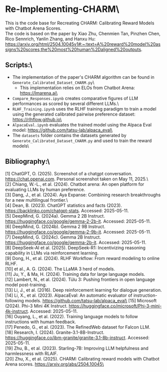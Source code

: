 # Re-Implementing-CHARM\

This is the code base for Recreating CHARM: Calibrating Reward Models with Chatbot Arena Scores.  
The code is based on the paper by Xiao Zhu, Chenmien Tan, Pinzhen Chen, Rico Sennrich, Yanlin Zhang, and Hanxu Hu:  
https://arxiv.org/html/2504.10045v1#:~:text=A%20reward%20model%20assigns%20scores,the%20most%20human%2Daligned%20outputs.

## Scripts:\
- The implementation of the paper's CHARM algorithm can be found in `Generate_Calibrated_Dataset_CHARM.py`\ 
    - This implementation relies on ELOs from Chatbot Arena: https://lmarena.ai\
- `Compare_Responses.ipynb` creates comparative figures of LLM performances as scored by several different LLMs.\
- `RLHF_Training.ipynb` uses the RLHF training paradigm to train a model using the generated calibrated pairwise preference dataset: https://rlhflow.github.io\
- `AlpacaEval.ipynb` evaluates the trained model using the Alpaca Eval model: https://github.com/tatsu-lab/alpaca_eval\
- The `datasets` folder contains the datasets generated by `Generate_Calibrated_Dataset_CHARM.py` and used to train the reward models\

## Bibliography:\
[1] ChatGPT, O. (2025). Screenshot of a chatgpt conversation. https://chat.openai.com. Personal screenshot taken on May 11, 2025.\  
[2] Chiang, W.-L., et al. (2024). Chatbot arena: An open platform for evaluating LLMs by human preference.\
[3] Dang, J., et al. (2024). Aya Expanse: Combining research breakthroughs for a new multilingual frontier.\  
[4] Dean, B. (2023). ChatGPT statistics and facts (2023). https://backlinko.com/chatgpt-stats. Accessed: 2025-05-11.\
[5] DeepMind, G. (2024a). Gemma 2 2B Instruct. https://huggingface.co/google/gemma-2-2b-it. Accessed: 2025-05-11.\
[6] DeepMind, G. (2024b). Gemma 2 9B Instruct. https://huggingface.co/google/gemma-2-9b-it. Accessed: 2025-05-11.\
[7] DeepMind, G. (2024c). Gemma 2B Instruct. https://huggingface.co/google/gemma-2b-it. Accessed: 2025-05-11.\
[8] DeepSeek-AI et al. (2025). DeepSeek-R1: Incentivizing reasoning capability in LLMs via reinforcement learning.\
[9] Dong, H., et al. (2024). RLHF Workflow: From reward modeling to online RLHF.\
[10] et al., A. G. (2024). The LLaMA 3 herd of models.\
[11] Ju, Y., & Ma, H. (2024). Training data for large language models.\
[12] Lambert, N., et al. (2024). Tülu 3: Pushing frontiers in open language model post-training.\
[13] Li, J., et al. (2016). Deep reinforcement learning for dialogue generation.\
[14] Li, X., et al. (2023). AlpacaEval: An automatic evaluator of instruction-following models. https://github.com/tatsu-lab/alpaca_eval\
[15] Microsoft (2024). Phi-3 Mini 4K Instruct. https://huggingface.co/microsoft/Phi-3-mini-4k-instruct. Accessed: 2025-05-11.\
[16] Ouyang, L., et al. (2022). Training language models to follow instructions with human feedback.\
[17] Penedo, G., et al. (2023). The RefinedWeb dataset for Falcon LLM.\
[18] Research, I. (2024). Granite-3.1-8B-Instruct. https://huggingface.co/ibm-granite/granite-3.1-8b-instruct. Accessed: 2025-05-11.\
[19] Zhu, B., et al. (2023). Starling-7B: Improving LLM helpfulness and harmlessness with RLAIF.\
[20] Zhu, X., et al. (2025). CHARM: Calibrating reward models with Chatbot Arena scores. https://arxiv.org/abs/2504.10045\

